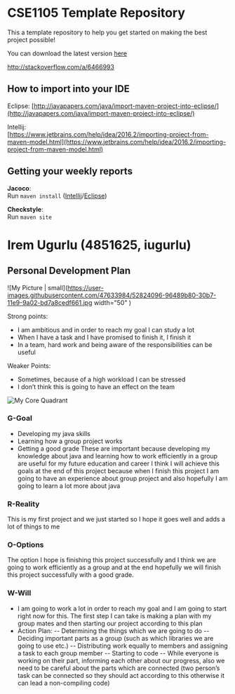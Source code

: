 # CSE1105 Template Repository

This a template repository to help you get started on making the best project possible!

You can download the latest version [here](https://github.com/SERG-Delft/TI1216/releases)

http://stackoverflow.com/a/6466993

## How to import into your IDE

Eclipse:
[http://javapapers.com/java/import-maven-project-into-eclipse/](http://javapapers.com/java/import-maven-project-into-eclipse/)

Intellij:  
[https://www.jetbrains.com/help/idea/2016.2/importing-project-from-maven-model.html](https://www.jetbrains.com/help/idea/2016.2/importing-project-from-maven-model.html)

## Getting your weekly reports

**Jacoco**:  
Run `maven install` ([Intellij](https://www.jetbrains.com/help/idea/2016.3/getting-started-with-maven.html#execute_maven_goal)/[Eclipse](http://imgur.com/a/6q7pV))

**Checkstyle**:  
Run `maven site`

# Irem Ugurlu (4851625, iugurlu)

## Personal Development Plan

![My Picture | small](https://user-images.githubusercontent.com/47633984/52824096-96489b80-30b7-11e9-9a02-bd7a8cedf661.jpg width="50" )

Strong points:
- I am ambitious and in order to reach my goal I can study a lot
- When I have a task and I have promised to finish it, I finish it
- In a team, hard work and being aware of the responsibilities can be useful

Weaker Points:
- Sometimes, because of a high workload I can be stressed
- I don’t think this is going to have an effect on the team

![My Core Quadrant](https://user-images.githubusercontent.com/47633984/52824182-f63f4200-30b7-11e9-9186-03209eedabed.png)

### G-Goal
- Developing my java skills
- Learning how a group project works 
- Getting a good grade
These are important because developing my knowledge about java and learning how to work efficiently in a group are useful for my future education and career
I think I will achieve this goals at the end of this project because when I finish this project I am going to have an experience about group project and also hopefully I am going to learn a lot more about java

### R-Reality
This is my first project and we just started so I hope it goes well and adds a lot of things to me

### O-Options
The option I hope is finishing this project successfully and I think we are going to work efficiently as a group and at the end hopefully we will finish this project successfully with a good grade. 

### W-Will
- I am going to work a lot in order to reach my goal and I am going to start right now for this. The first step I can take is making a plan with my group mates and then starting our project according to this plan
- Action Plan:
-- Determining the things which we are going to do
-- Deciding important parts as a group (such as which libraries we are going to use etc.)
-- Distributing work equally to members and assigning a task to each group member
-- Starting to code
-- While everyone is working on their part, informing each other about our progress, also we need to be careful about the parts which are connected (two person’s task can be connected so they should act according to this otherwise it can lead a non-compiling code)

 